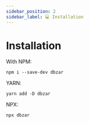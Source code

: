 ```yaml
---
sidebar_position: 2
sidebar_label: 💻 Installation
---
```


# Installation

With NPM:

```
npm i --save-dev dbzar
```

YARN:

```
yarn add -D dbzar
```

NPX:

```
npx dbzar
```
